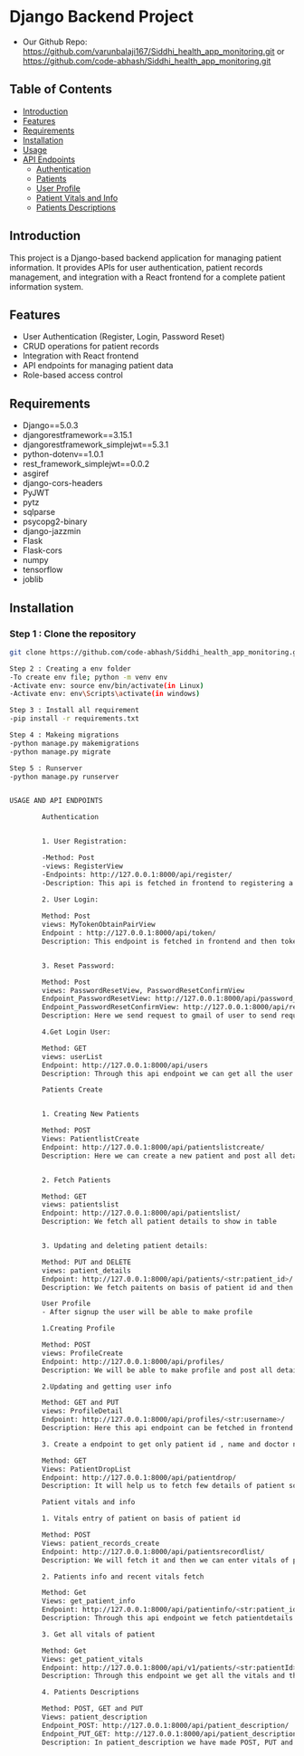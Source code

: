 # Django Backend Project

- Our Github Repo: https://github.com/varunbalaji167/Siddhi_health_app_monitoring.git or https://github.com/code-abhash/Siddhi_health_app_monitoring.git

## Table of Contents
- [Introduction](#introduction)
- [Features](#features)
- [Requirements](#requirements)
- [Installation](#installation)
- [Usage](#usage)
- [API Endpoints](#api-endpoints)
  - [Authentication](#authentication)
  - [Patients](#patients)
  - [User Profile](#user-profile)
  - [Patient Vitals and Info](#patient-vitals-and-info)
  - [Patients Descriptions](#patients-descriptions)

## Introduction
This project is a Django-based backend application for managing patient information. It provides APIs for user authentication, patient records management, and integration with a React frontend for a complete patient information system.

## Features
- User Authentication (Register, Login, Password Reset)
- CRUD operations for patient records
- Integration with React frontend
- API endpoints for managing patient data
- Role-based access control

## Requirements
- Django==5.0.3
- djangorestframework==3.15.1
- djangorestframework_simplejwt==5.3.1
- python-dotenv==1.0.1
- rest_framework_simplejwt==0.0.2
- asgiref
- django-cors-headers
- PyJWT
- pytz
- sqlparse
- psycopg2-binary
- django-jazzmin
- Flask
- Flask-cors
- numpy
- tensorflow
- joblib

## Installation

### Step 1 : Clone the repository
```sh
git clone https://github.com/code-abhash/Siddhi_health_app_monitoring.git

Step 2 : Creating a env folder 
-To create env file; python -m venv env
-Activate env: source env/bin/activate(in Linux)   
-Activate env: env\Scripts\activate(in windows)

Step 3 : Install all requirement
-pip install -r requirements.txt

Step 4 : Makeing migrations
-python manage.py makemigrations
-python manage.py migrate

Step 5 : Runserver
-python manage.py runserver


USAGE AND API ENDPOINTS

        Authentication


        1. User Registration:

        -Method: Post
        -views: RegisterView
        -Endpoints: http://127.0.0.1:8000/api/register/
        -Description: This api is fetched in frontend to registering a new user 
        
        2. User Login: 

        Method: Post
        views: MyTokenObtainPairView
        Endpoint : http://127.0.0.1:8000/api/token/
        Description: This endpoint is fetched in frontend and then token is generated to login user


        3. Reset Password:

        Method: Post
        views: PasswordResetView, PasswordResetConfirmView
        Endpoint_PasswordResetView: http://127.0.0.1:8000/api/password_reset/
        Endpoint_PasswordResetConfirmView: http://127.0.0.1:8000/api/reset/<str:username>/<str:token>/
        Description: Here we send request to gmail of user to send request to change password after sending we click on second url link send to gmail it will help us to change password

        4.Get Login User:

        Method: GET
        views: userList
        Endpoint: http://127.0.0.1:8000/api/users
        Description: Through this api endpoint we can get all the user that have registered and access them so that while logging in we redirect basis of role

        Patients Create


        1. Creating New Patients

        Method: POST
        Views: PatientlistCreate
        Endpoint: http://127.0.0.1:8000/api/patientslistcreate/
        Description: Here we can create a new patient and post all details of particular patient


        2. Fetch Patients

        Method: GET
        views: patientslist
        Endpoint: http://127.0.0.1:8000/api/patientslist/
        Description: We fetch all patient details to show in table


        3. Updating and deleting patient details:

        Method: PUT and DELETE 
        views: patient_details
        Endpoint: http://127.0.0.1:8000/api/patients/<str:patient_id>/
        Description: We fetch paitents on basis of patient id and then we carry out update and delete operations 

        User Profile
        - After signup the user will be able to make profile 

        1.Creating Profile

        Method: POST
        views: ProfileCreate
        Endpoint: http://127.0.0.1:8000/api/profiles/
        Description: We will be able to make profile and post all details regarding patient here.

        2.Updating and getting user info

        Method: GET and PUT
        views: ProfileDetail
        Endpoint: http://127.0.0.1:8000/api/profiles/<str:username>/
        Description: Here this api endpoint can be fetched in frontend to update and get profile of user

        3. Create a endpoint to get only patient id , name and doctor name so that they can be accessed in dropdown

        Method: GET
        Views: PatientDropList
        Endpoint: http://127.0.0.1:8000/api/patientdrop/
        Description: It will help us to fetch few details of patient so that we can use them in dropdown

        Patient vitals and info

        1. Vitals entry of patient on basis of patient id

        Method: POST
        Views: patient_records_create
        Endpoint: http://127.0.0.1:8000/api/patientsrecordlist/
        Description: We will fetch it and then we can enter vitals of patients and also medications

        2. Patients info and recent vitals fetch

        Method: Get
        Views: get_patient_info
        Endpoint: http://127.0.0.1:8000/api/patientinfo/<str:patient_id>/
        Description: Through this api endpoint we fetch patientdetails and also get most recent vitals on the basis of patientid

        3. Get all vitals of patient

        Method: Get
        Views: get_patient_vitals
        Endpoint: http://127.0.0.1:8000/api/v1/patients/<str:patientId>/vitals
        Description: Through this endpoint we get all the vitals and the fucntion written in views.py is based on filter of day, week  and months on basis of patientid

        4. Patients Descriptions

        Method: POST, GET and PUT
        Views: patient_description
        Endpoint_POST: http://127.0.0.1:8000/api/patient_description/
        Endpoint_PUT_GET: http://127.0.0.1:8000/api/patient_description/<str:patient_id>/
        Description: In patient_description we have made POST, PUT and GET here in POST we store description about patient disease and in PUT and GET we made a function to update and fetch all descriptions.

